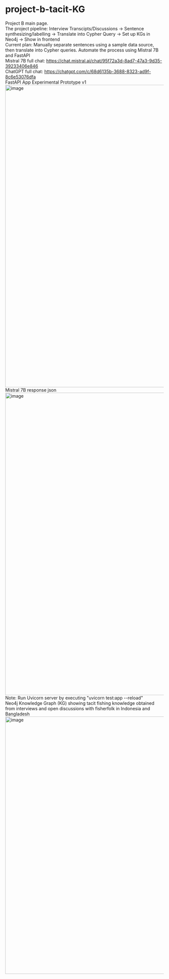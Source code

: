 # project-b-tacit-KG 
Project B main page. <br/>
The project pipeline: Interview Transcipts/Discussions -> Sentence synthesizing/labelling -> Translate into Cypher Query -> Set up KGs in Neo4j -> Show in frontend <br/>
Current plan: Manually separate sentences using a sample data source, then translate into Cypher queries. Automate the process using Mistral 7B and FastAPI <br/>
Mistral 7B full chat: https://chat.mistral.ai/chat/95f72a3d-8ad7-47a3-9d35-39233406e846 <br/>
ChatGPT full chat: https://chatgpt.com/c/68d6135b-3688-8323-ad9f-8c6e53076dfa <br/>
FastAPI App Experimental Prototype v1
<img width="1920" height="960" alt="image" src="https://github.com/user-attachments/assets/7c256728-5743-42a4-9ff0-6208e7ed452c" />
Mistral 7B response json
<img width="1919" height="960" alt="image" src="https://github.com/user-attachments/assets/f8f4138f-ecd4-49c4-a338-82ec1a241909" />
Note: Run Uvicorn server by executing "uvicorn test:app --reload" <br/>
Neo4j Knowledge Graph (KG) showing tacit fishing knowledge obtained from interviews and open discussions with fisherfolk in Indonesia and Bangladesh
<img width="1608" height="817" alt="image" src="https://github.com/user-attachments/assets/d87af86e-95f4-4fb3-bedd-6a99a39f9f47" />

